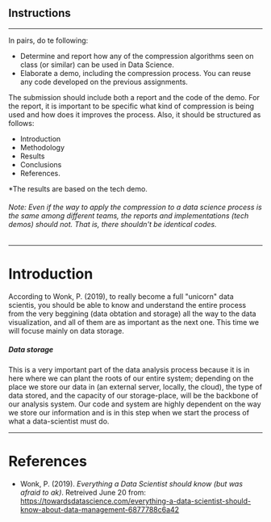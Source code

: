 ## Instructions
--------------------------------------------
In pairs, do te following:

+ Determine and report how any of the compression algorithms seen on class (or similar) can be used in Data Science.
+ Elaborate a demo, including the compression process. You can reuse any code developed on the previous assignments.

The submission should include both a report and the code of the demo.
For the report, it is important to be specific what kind of compression is being used and how does it improves the process. Also, it should be structured as follows:

+ Introduction
+ Methodology
+ Results
+ Conclusions
+ References.
  
*The results are based on the tech demo.

###### Note: Even if the way to apply the compression to a data science process is the same among different teams, the reports and implementations (tech demos) should not. That is, there shouldn't be identical codes.

--------------------------------------------------

# Introduction 

According to Wonk, P. (2019), to really become a full "unicorn" data scientis, you should be able to know and understand the entire process from the very beggining (data obtation and storage) all the way to the data visualization, and all of them are as important as the next one. This time we will focuse mainly on data storage.

##### Data storage
This is a very important part of the data analysis process because it is in here where we can plant the roots of our entire system; depending on the place we store our data in (an external server, locally, the cloud), the type of data stored, and the capacity of our storage-place, will be the backbone of our analysis system. Our code and system are highly dependent on the way we store our information and is in this step when we start the process of what a data-scientist must do. 


---------------------------------------------------
# References 
  +    Wonk, P. (2019). _Everything a Data Scientist should know (but was afraid to ak)_. Retreived June 20 from: 
https://towardsdatascience.com/everything-a-data-scientist-should-know-about-data-management-6877788c6a42 
